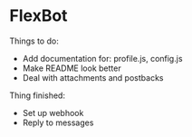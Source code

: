 # FlexBot

Things to do:
- Add documentation for: profile.js, config.js
- Make README look better
- Deal with attachments and postbacks

Thing finished:
- Set up webhook
- Reply to messages
